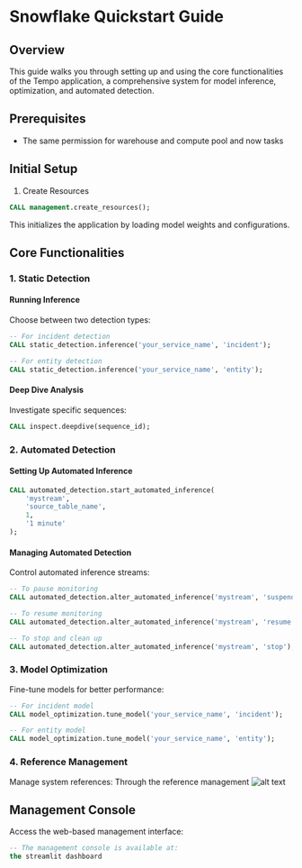 # Snowflake Quickstart Guide

## Overview
This guide walks you through setting up and using the core functionalities of the Tempo application, a comprehensive system for model inference, optimization, and automated detection.

## Prerequisites
- The same permission for warehouse and compute pool and now tasks
## Initial Setup

1. Create Resources
```sql
CALL management.create_resources();
```
This initializes the application by loading model weights and configurations.

## Core Functionalities

### 1. Static Detection

#### Running Inference
Choose between two detection types:
```sql
-- For incident detection
CALL static_detection.inference('your_service_name', 'incident');

-- For entity detection
CALL static_detection.inference('your_service_name', 'entity');
```

#### Deep Dive Analysis
Investigate specific sequences:
```sql
CALL inspect.deepdive(sequence_id);
```

### 2. Automated Detection

#### Setting Up Automated Inference
```sql
CALL automated_detection.start_automated_inference(
    'mystream',
    'source_table_name',
    1,
    '1 minute'
);
```

#### Managing Automated Detection
Control automated inference streams:
```sql
-- To pause monitoring
CALL automated_detection.alter_automated_inference('mystream', 'suspend');

-- To resume monitoring
CALL automated_detection.alter_automated_inference('mystream', 'resume');

-- To stop and clean up
CALL automated_detection.alter_automated_inference('mystream', 'stop');
```

### 3. Model Optimization

Fine-tune models for better performance:
```sql
-- For incident model
CALL model_optimization.tune_model('your_service_name', 'incident');

-- For entity model
CALL model_optimization.tune_model('your_service_name', 'entity');
```

### 4. Reference Management

Manage system references:
Through the reference management 
![alt text](reference.png)
## Management Console

Access the web-based management interface:
```sql
-- The management console is available at:
the streamlit dashboard
```